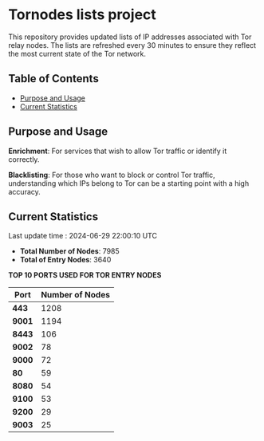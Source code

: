 # Tornodes lists project

This repository provides updated lists of IP addresses associated with Tor relay nodes. The lists are refreshed every 30 minutes to ensure they reflect the most current state of the Tor network.

## Table of Contents

- [Purpose and Usage](#purpose-and-usage)
- [Current Statistics](#current-statistics)


## Purpose and Usage

**Enrichment**: For services that wish to allow Tor traffic or identify it correctly.

**Blacklisting**: For those who want to block or control Tor traffic, understanding which IPs belong to Tor can be a starting point with a high accuracy.

## Current Statistics

Last update time : 2024-06-29 22:00:10 UTC

- **Total Number of Nodes**: 7985
- **Total of Entry Nodes**: 3640

**TOP 10 PORTS USED FOR TOR ENTRY NODES**

| **Port** | **Number of Nodes** |
|------|-----------------|
| **443**   | 1208  |
| **9001**   | 1194  |
| **8443**   | 106  |
| **9002**   | 78  |
| **9000**   | 72  |
| **80**   | 59  |
| **8080**   | 54  |
| **9100**   | 53  |
| **9200**   | 29  |
| **9003**   | 25  |


